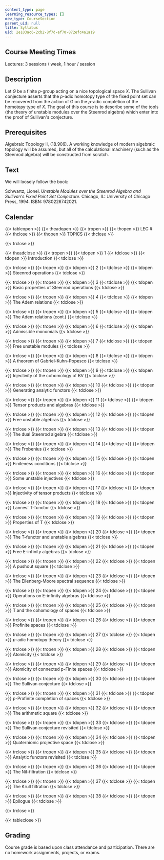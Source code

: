 ```yaml
---
content_type: page
learning_resource_types: []
ocw_type: CourseSection
parent_uid: null
title: Syllabus
uid: 2e103ac6-2cb2-8f7d-ef70-872efc4a1a19
---
```


Course Meeting Times
--------------------

Lectures: 3 sessions / week, 1 hour / session

Description
-----------

Let _G_ be a finite _p_\-group acting on a nice topological space _X_. The Sullivan conjecture asserts that the _p_\-adic homotopy type of the fixed point set can be recovered from the action of G on the _p_\-adic completion of the homotopy type of _X_. The goal of this course is to describe some of the tools (the theory of unstable modules over the Steenrod algebra) which enter into the proof of Sullivan's conjecture.

Prerequisites
-------------

Algebraic Topology II, (18.906). A working knowledge of modern algebraic topology will be assumed, but all of the calculational machinery (such as the Steenrod algebra) will be constructed from scratch.

Text
----

We will loosely follow the book:

Schwartz, Lionel. _Unstable Modules over the Steenrod Algebra and Sullivan's Fixed Point Set Conjecture_. Chicago, IL: University of Chicago Press, 1994. ISBN: 9780226742021.

Calendar
--------

{{< tableopen >}}
{{< theadopen >}}
{{< tropen >}}
{{< thopen >}}
LEC #
{{< thclose >}}
{{< thopen >}}
TOPICS
{{< thclose >}}

{{< trclose >}}

{{< theadclose >}}
{{< tropen >}}
{{< tdopen >}}
1
{{< tdclose >}}
{{< tdopen >}}
Introduction
{{< tdclose >}}

{{< trclose >}}
{{< tropen >}}
{{< tdopen >}}
2
{{< tdclose >}}
{{< tdopen >}}
Steenrod operations
{{< tdclose >}}

{{< trclose >}}
{{< tropen >}}
{{< tdopen >}}
3
{{< tdclose >}}
{{< tdopen >}}
Basic properties of Steenrod operations
{{< tdclose >}}

{{< trclose >}}
{{< tropen >}}
{{< tdopen >}}
4
{{< tdclose >}}
{{< tdopen >}}
The Adem relations
{{< tdclose >}}

{{< trclose >}}
{{< tropen >}}
{{< tdopen >}}
5
{{< tdclose >}}
{{< tdopen >}}
The Adem relations (cont.)
{{< tdclose >}}

{{< trclose >}}
{{< tropen >}}
{{< tdopen >}}
6
{{< tdclose >}}
{{< tdopen >}}
Admissible monomials
{{< tdclose >}}

{{< trclose >}}
{{< tropen >}}
{{< tdopen >}}
7
{{< tdclose >}}
{{< tdopen >}}
Free unstable modules
{{< tdclose >}}

{{< trclose >}}
{{< tropen >}}
{{< tdopen >}}
8
{{< tdclose >}}
{{< tdopen >}}
A theorem of Gabriel-Kuhn-Popesco
{{< tdclose >}}

{{< trclose >}}
{{< tropen >}}
{{< tdopen >}}
9
{{< tdclose >}}
{{< tdopen >}}
Injectivity of the cohomology of BV
{{< tdclose >}}

{{< trclose >}}
{{< tropen >}}
{{< tdopen >}}
10
{{< tdclose >}}
{{< tdopen >}}
Generating analytic functors
{{< tdclose >}}

{{< trclose >}}
{{< tropen >}}
{{< tdopen >}}
11
{{< tdclose >}}
{{< tdopen >}}
Tensor products and algebras
{{< tdclose >}}

{{< trclose >}}
{{< tropen >}}
{{< tdopen >}}
12
{{< tdclose >}}
{{< tdopen >}}
Free unstable algebras
{{< tdclose >}}

{{< trclose >}}
{{< tropen >}}
{{< tdopen >}}
13
{{< tdclose >}}
{{< tdopen >}}
The dual Steenrod algebra
{{< tdclose >}}

{{< trclose >}}
{{< tropen >}}
{{< tdopen >}}
14
{{< tdclose >}}
{{< tdopen >}}
The Frobenius
{{< tdclose >}}

{{< trclose >}}
{{< tropen >}}
{{< tdopen >}}
15
{{< tdclose >}}
{{< tdopen >}}
Finiteness conditions
{{< tdclose >}}

{{< trclose >}}
{{< tropen >}}
{{< tdopen >}}
16
{{< tdclose >}}
{{< tdopen >}}
Some unstable injectives
{{< tdclose >}}

{{< trclose >}}
{{< tropen >}}
{{< tdopen >}}
17
{{< tdclose >}}
{{< tdopen >}}
Injectivity of tensor products
{{< tdclose >}}

{{< trclose >}}
{{< tropen >}}
{{< tdopen >}}
18
{{< tdclose >}}
{{< tdopen >}}
Lannes' T-functor
{{< tdclose >}}

{{< trclose >}}
{{< tropen >}}
{{< tdopen >}}
19
{{< tdclose >}}
{{< tdopen >}}
Properties of T
{{< tdclose >}}

{{< trclose >}}
{{< tropen >}}
{{< tdopen >}}
20
{{< tdclose >}}
{{< tdopen >}}
The T-functor and unstable algebras
{{< tdclose >}}

{{< trclose >}}
{{< tropen >}}
{{< tdopen >}}
21
{{< tdclose >}}
{{< tdopen >}}
Free E-infinity algebras
{{< tdclose >}}

{{< trclose >}}
{{< tropen >}}
{{< tdopen >}}
22
{{< tdclose >}}
{{< tdopen >}}
A pushout square
{{< tdclose >}}

{{< trclose >}}
{{< tropen >}}
{{< tdopen >}}
23
{{< tdclose >}}
{{< tdopen >}}
The Eilenberg-Moore spectral sequence
{{< tdclose >}}

{{< trclose >}}
{{< tropen >}}
{{< tdopen >}}
24
{{< tdclose >}}
{{< tdopen >}}
Operations on E-infinity algebras
{{< tdclose >}}

{{< trclose >}}
{{< tropen >}}
{{< tdopen >}}
25
{{< tdclose >}}
{{< tdopen >}}
T and the cohomology of spaces
{{< tdclose >}}

{{< trclose >}}
{{< tropen >}}
{{< tdopen >}}
26
{{< tdclose >}}
{{< tdopen >}}
Profinite spaces
{{< tdclose >}}

{{< trclose >}}
{{< tropen >}}
{{< tdopen >}}
27
{{< tdclose >}}
{{< tdopen >}}
_p_\-adic homotopy theory
{{< tdclose >}}

{{< trclose >}}
{{< tropen >}}
{{< tdopen >}}
28
{{< tdclose >}}
{{< tdopen >}}
Atomicity
{{< tdclose >}}

{{< trclose >}}
{{< tropen >}}
{{< tdopen >}}
29
{{< tdclose >}}
{{< tdopen >}}
Atomicity of connected p-Finite spaces
{{< tdclose >}}

{{< trclose >}}
{{< tropen >}}
{{< tdopen >}}
30
{{< tdclose >}}
{{< tdopen >}}
The Sullivan conjecture
{{< tdclose >}}

{{< trclose >}}
{{< tropen >}}
{{< tdopen >}}
31
{{< tdclose >}}
{{< tdopen >}}
p-Profinite completion of spaces
{{< tdclose >}}

{{< trclose >}}
{{< tropen >}}
{{< tdopen >}}
32
{{< tdclose >}}
{{< tdopen >}}
The arithmetic square
{{< tdclose >}}

{{< trclose >}}
{{< tropen >}}
{{< tdopen >}}
33
{{< tdclose >}}
{{< tdopen >}}
The Sullivan conjecture revisited
{{< tdclose >}}

{{< trclose >}}
{{< tropen >}}
{{< tdopen >}}
34
{{< tdclose >}}
{{< tdopen >}}
Quaternionic projective space
{{< tdclose >}}

{{< trclose >}}
{{< tropen >}}
{{< tdopen >}}
35
{{< tdclose >}}
{{< tdopen >}}
Analytic functors revisited
{{< tdclose >}}

{{< trclose >}}
{{< tropen >}}
{{< tdopen >}}
36
{{< tdclose >}}
{{< tdopen >}}
The Nil-filtration
{{< tdclose >}}

{{< trclose >}}
{{< tropen >}}
{{< tdopen >}}
37
{{< tdclose >}}
{{< tdopen >}}
The Krull filtration
{{< tdclose >}}

{{< trclose >}}
{{< tropen >}}
{{< tdopen >}}
38
{{< tdclose >}}
{{< tdopen >}}
Epilogue
{{< tdclose >}}

{{< trclose >}}

{{< tableclose >}}

  

Grading
-------

Course grade is based upon class attendance and participation. There are no homework assignments, projects, or exams.